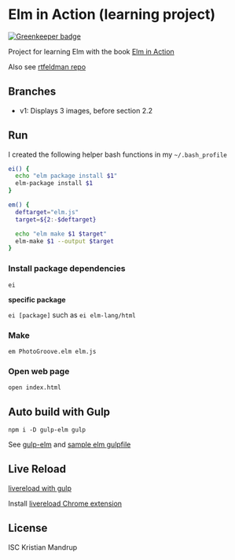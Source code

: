 # Elm in Action (learning project)

[![Greenkeeper badge](https://badges.greenkeeper.io/kristianmandrup/photo-groove.svg)](https://greenkeeper.io/)

Project for learning Elm with the book [Elm in Action](https://www.manning.com/books/elm-in-action)

Also see [rtfeldman repo](https://github.com/rtfeldman/elm-in-action)

## Branches

- v1: Displays 3 images, before section 2.2

## Run

I created the following helper bash functions in my `~/.bash_profile`

```bash
ei() {
  echo "elm package install $1"
  elm-package install $1
}

em() {
  deftarget="elm.js"
  target=${2:-$deftarget}

  echo "elm make $1 $target"
  elm-make $1 --output $target
}
```

### Install package dependencies

`ei`

**specific package**

`ei [package]` such as `ei elm-lang/html`

### Make

`em PhotoGroove.elm elm.js`

### Open web page

`open index.html`

## Auto build with Gulp

`npm i -D gulp-elm gulp`

See [gulp-elm](https://www.npmjs.com/package/gulp-elm) and [sample elm gulpfile](https://gist.github.com/dennisreimann/cd8d45eefaba43199dcd)

## Live Reload

[livereload with gulp](https://scotch.io/tutorials/a-quick-guide-to-using-livereload-with-gulp)

Install [livereload Chrome extension](https://chrome.google.com/webstore/detail/livereload/jnihajbhpnppcggbcgedagnkighmdlei/related?hl=en)

## License

ISC Kristian Mandrup